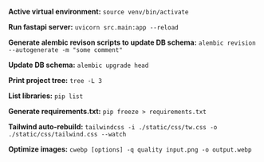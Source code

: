 **Active virtual environment:**
`source venv/bin/activate`

**Run fastapi server:**
`uvicorn src.main:app --reload`

**Generate alembic revison scripts to update DB schema:**
`alembic revision --autogenerate -m "some comment"`

**Update DB schema:**
`alembic upgrade head`

**Print project tree:**
`tree -L 3`

**List libraries:**
`pip list`

**Generate requirements.txt:**
`pip freeze > requirements.txt`

**Tailwind auto-rebuild:**
`tailwindcss -i ./static/css/tw.css -o ./static/css/tailwind.css --watch`

**Optimize images:**
`cwebp [options] -q quality input.png -o output.webp`
